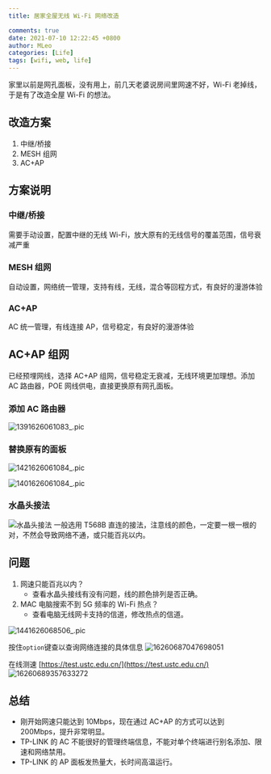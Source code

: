 ```yaml
---
title: 居家全屋无线 Wi-Fi 网络改造

comments: true
date: 2021-07-10 12:22:45 +0800
author: MLeo
categories: [Life] 
tags: [wifi, web, life]
---
```


家里以前是网孔面板，没有用上，前几天老婆说房间里网速不好，Wi-Fi 老掉线，于是有了改造全屋 Wi-Fi 的想法。

## 改造方案

1. 中继/桥接
2. MESH 组网
3. AC+AP

## 方案说明

### 中继/桥接

需要手动设置，配置中继的无线 Wi-Fi，放大原有的无线信号的覆盖范围，信号衰减严重

### MESH 组网

自动设置，网络统一管理，支持有线，无线，混合等回程方式，有良好的漫游体验

### AC+AP

AC 统一管理，有线连接 AP，信号稳定，有良好的漫游体验

## AC+AP 组网

已经预埋网线，选择 AC+AP 组网，信号稳定无衰减，无线环境更加理想。添加 AC 路由器，POE 网线供电，直接更换原有网孔面板。

### 添加 AC 路由器

![1391626061083_.pic](https://images.ichochy.com/1391626061083_.pic.jpg)

### 替换原有的面板

![1421626061084_.pic](https://images.ichochy.com/1421626061084_.pic.jpg)

![1401626061084_.pic](https://images.ichochy.com/1401626061084_.pic.jpg)

### 水晶头接法

![水晶头接法](https://images.ichochy.com/%E6%B0%B4%E6%99%B6%E5%A4%B4%E6%8E%A5%E6%B3%95.png)
一般选用 T568B 直连的接法，注意线的颜色，一定要一根一根的对，不然会导致网络不通，或只能百兆以内。

## 问题

1. 网速只能百兆以内？
    - 查看水晶头接线有没有问题，线的颜色排列是否正确。
2. MAC 电脑搜索不到 5G 频率的 Wi-Fi 热点？
    - 查看电脑无线网卡支持的信道，修改热点的信道。

![1441626068506_.pic](https://images.ichochy.com/1441626068506_.pic.jpg)

按住`option`键查以查询网络连接的具体信息
![16260687047698051](https://images.ichochy.com/16260687047698051.png)

在线测速 [https://test.ustc.edu.cn/](https://test.ustc.edu.cn/)
![16260689357633272](https://images.ichochy.com/16260689357633272.png)

## 总结

- 刚开始网速只能达到 10Mbps，现在通过 AC+AP 的方式可以达到 200Mbps，提升非常明显。
- TP-LINK 的 AC 不能很好的管理终端信息，不能对单个终端进行别名添加、限速和网络禁用。
- TP-LINK 的 AP 面板发热量大，长时间高温运行。
